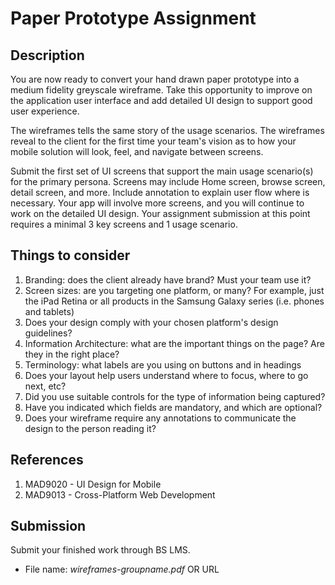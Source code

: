 # Paper Prototype Assignment

## Description

You are now ready to convert your hand drawn paper prototype into a medium fidelity greyscale wireframe. Take this opportunity to improve on the application user interface and add detailed UI design to support good user experience. 

The wireframes tells the same story of the usage scenarios. The wireframes reveal to the client for the first time your team's vision as to how your mobile solution will look, feel, and navigate between screens.

Submit the first set of UI screens that support the main usage scenario(s) for the primary persona.  Screens may include Home screen, browse screen, detail screen, and more. Include annotation to explain user flow where is necessary. Your app will involve more screens, and you will continue to work on the detailed UI design. Your assignment submission at this point requires a minimal 3 key screens and 1 usage scenario. 

## Things to consider
1. Branding: does the client already have brand? Must your team use it?
2. Screen sizes: are you targeting one platform, or many? For example, just the iPad Retina or all products in the Samsung Galaxy series (i.e. phones and tablets)
3. Does your design comply with your chosen platform's design guidelines?
4. Information Architecture: what are the important things on the page? Are they in the right place?
5. Terminology: what labels are you using on buttons and in headings
6. Does your layout help users understand where to focus, where to go next, etc?
7. Did you use suitable controls for the type of information being captured?
8. Have you indicated which fields are mandatory, and which are optional?
9. Does your wireframe require any annotations to communicate the design to the person reading it?

## References
1. MAD9020 - UI Design for Mobile
2. MAD9013 - Cross-Platform Web Development

## Submission

Submit your finished work through BS LMS.
- File name: _wireframes-groupname.pdf_ OR URL 

